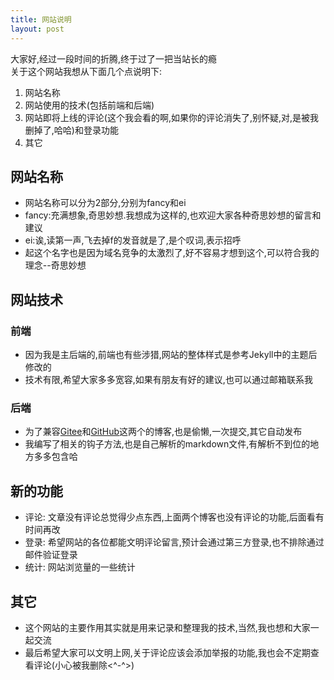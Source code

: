 ```yaml
---
title: 网站说明
layout: post
---   
```


大家好,经过一段时间的折腾,终于过了一把当站长的瘾   
关于这个网站我想从下面几个点说明下:   
1. 网站名称
2. 网站使用的技术(包括前端和后端)
3. 网站即将上线的评论(这个我会看的啊,如果你的评论消失了,别怀疑,对,是被我删掉了,哈哈)和登录功能
4. 其它

## 网站名称
* 网站名称可以分为2部分,分别为fancy和ei
* fancy:充满想象,奇思妙想.我想成为这样的,也欢迎大家各种奇思妙想的留言和建议
* ei:诶,读第一声,飞去掉f的发音就是了,是个叹词,表示招呼
* 起这个名字也是因为域名竞争的太激烈了,好不容易才想到这个,可以符合我的理念--奇思妙想

## 网站技术
### 前端
* 因为我是主后端的,前端也有些涉猎,网站的整体样式是参考Jekyll中的主题后修改的
* 技术有限,希望大家多多宽容,如果有朋友有好的建议,也可以通过邮箱联系我

### 后端
* 为了兼容[Gitee](https://zlmlzz.gitee.io/)和[GitHub](https://zlmlzz.github.io/)这两个的博客,也是偷懒,一次提交,其它自动发布
* 我编写了相关的钩子方法,也是自己解析的markdown文件,有解析不到位的地方多多包含哈

## 新的功能
* 评论: 文章没有评论总觉得少点东西,上面两个博客也没有评论的功能,后面看有时间再改
* 登录: 希望网站的各位都能文明评论留言,预计会通过第三方登录,也不排除通过邮件验证登录
* 统计: 网站浏览量的一些统计

## 其它
* 这个网站的主要作用其实就是用来记录和整理我的技术,当然,我也想和大家一起交流
* 最后希望大家可以文明上网,关于评论应该会添加举报的功能,我也会不定期查看评论(小心被我删除<^-^>)


